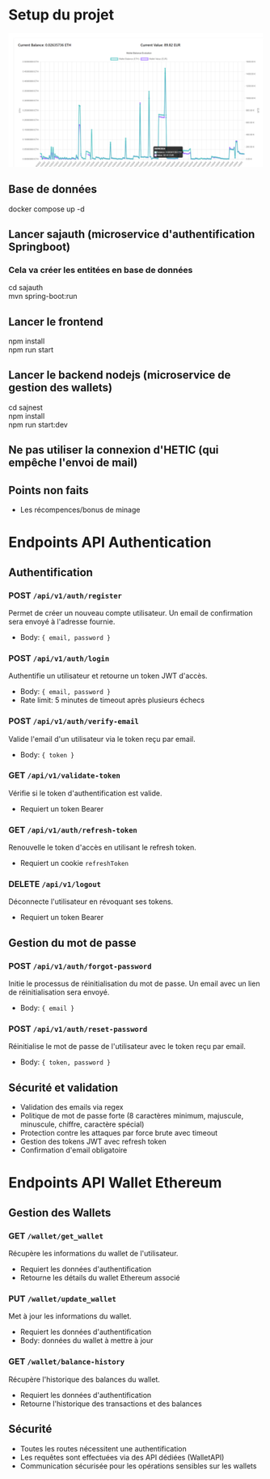 # Setup du projet

![Dashboard exemple](./public/exempleWalletMedium.png)

## Base de données

docker compose up -d

## Lancer sajauth (microservice d'authentification Springboot)
### Cela va créer les entitées en base de données

cd sajauth <br>
mvn spring-boot:run

## Lancer le frontend

npm install <br>
npm run start

## Lancer le backend nodejs (microservice de gestion des wallets)

cd sajnest <br>
npm install <br>
npm run start:dev

## Ne pas utiliser la connexion d'HETIC (qui empêche l'envoi de mail)

## Points non faits
- Les récompences/bonus de minage

# Endpoints API Authentication

## Authentification

### POST `/api/v1/auth/register`
Permet de créer un nouveau compte utilisateur. Un email de confirmation sera envoyé à l'adresse fournie.
- Body: `{ email, password }`

### POST `/api/v1/auth/login`
Authentifie un utilisateur et retourne un token JWT d'accès.
- Body: `{ email, password }`
- Rate limit: 5 minutes de timeout après plusieurs échecs

### POST `/api/v1/auth/verify-email`
Valide l'email d'un utilisateur via le token reçu par email.
- Body: `{ token }`

### GET `/api/v1/validate-token`
Vérifie si le token d'authentification est valide.
- Requiert un token Bearer

### GET `/api/v1/auth/refresh-token`
Renouvelle le token d'accès en utilisant le refresh token.
- Requiert un cookie `refreshToken`

### DELETE `/api/v1/logout`
Déconnecte l'utilisateur en révoquant ses tokens.
- Requiert un token Bearer

## Gestion du mot de passe

### POST `/api/v1/auth/forgot-password`
Initie le processus de réinitialisation du mot de passe. Un email avec un lien de réinitialisation sera envoyé.
- Body: `{ email }`

### POST `/api/v1/auth/reset-password`
Réinitialise le mot de passe de l'utilisateur avec le token reçu par email.
- Body: `{ token, password }`

## Sécurité et validation
- Validation des emails via regex
- Politique de mot de passe forte (8 caractères minimum, majuscule, minuscule, chiffre, caractère spécial)
- Protection contre les attaques par force brute avec timeout
- Gestion des tokens JWT avec refresh token
- Confirmation d'email obligatoire

# Endpoints API Wallet Ethereum

## Gestion des Wallets

### GET `/wallet/get_wallet`
Récupère les informations du wallet de l'utilisateur.
- Requiert les données d'authentification
- Retourne les détails du wallet Ethereum associé

### PUT `/wallet/update_wallet`
Met à jour les informations du wallet.
- Requiert les données d'authentification
- Body: données du wallet à mettre à jour

### GET `/wallet/balance-history`
Récupère l'historique des balances du wallet.
- Requiert les données d'authentification
- Retourne l'historique des transactions et des balances

## Sécurité
- Toutes les routes nécessitent une authentification
- Les requêtes sont effectuées via des API dédiées (WalletAPI)
- Communication sécurisée pour les opérations sensibles sur les wallets


